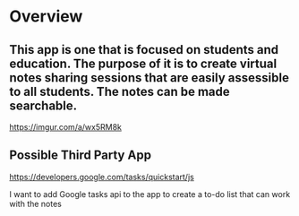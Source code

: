 # Overview
 <h2>This app is one that is focused on students and education. The purpose of it is to create virtual notes sharing sessions that are easily assessible to all students. The notes can be made searchable. </h2>

<img>https://imgur.com/a/wx5RM8k</img>

## Possible Third Party App
https://developers.google.com/tasks/quickstart/js 

I want to add Google tasks api to the app to create a to-do list that can work with the notes


